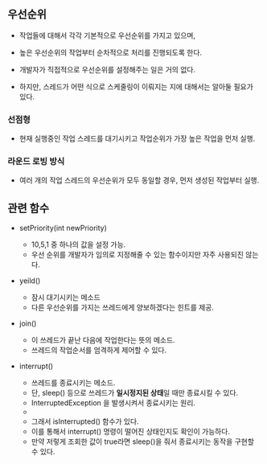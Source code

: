 ## 우선순위 
- 작업들에 대해서 각각 기본적으로 우선순위를 가지고 있으며, 
- 높은 우선순위의 작업부터 순차적으로 처리를 진행되도록 한다. 

- 개발자가 직접적으로 우선순위를 설정해주는 일은 거의 없다.
- 하지만, 스레드가 어떤 식으로 스케줄링이 이뤄지는 지에 대해서는 알아둘 필요가 있다. 

### 선점형
- 현재 실행중인 작업 스레드를 대기시키고 작업순위가 가장 높은 작업을 먼저 실행. 

### 라운드 로빙 방식
- 여러 개의 작업 스레드의 우선순위가 모두 동일할 경우, 먼저 생성된 작업부터 실행. 

## 관련 함수 
- setPriority(int newPriority)
  -  10,5,1 중 하나의 값을 설정 가능. 
  -  우선 순위를 개발자가 임의로 지정해줄 수 있는 함수이지만 자주 사용되진 않는다. 


- yeild() 
  - 잠시 대기시키는 메소드 
  - 다른 우선순위를 가지는 쓰레드에게 양보하겠다는 힌트를 제공. 
  
- join() 
  - 이 쓰레드가 끝난 다음에 작업한다는 뜻의 메소드. 
  - 쓰레드의 작업순서를 엄격하게 제어할 수 있다. 

- interrupt()
  - 쓰레드를 종료시키는 메소드. 
  - 단, sleep() 등으로 쓰레드가 **일시정지된 상태**일 때만 종료시킬 수 있다.
  - InterruptedException 을 발생시켜서 종료시키는 원리. 
  - 
  - 그래서 isInterrupted() 함수가 있다. 
  - 이를 통해서 interrupt() 명령이 떨어진 상태인지도 확인이 가능하다.
  - 만약 저렇게 조회한 값이 true라면 sleep()을 줘서 종료시키는 동작을 구현할 수 있다. 




